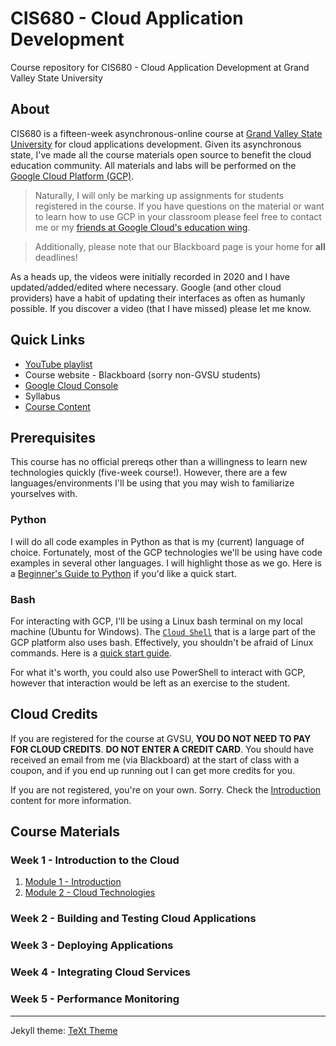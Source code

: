 # CIS680 - Cloud Application Development

Course repository for CIS680 - Cloud Application Development at Grand Valley State University

## About

CIS680 is a fifteen-week asynchronous-online course at [Grand Valley State University](https://www.gvsu.edu) for cloud applications development.  Given its asynchronous state, I've made all the course materials open source to benefit the cloud education community.  All materials and labs will be performed on the [Google Cloud Platform (GCP)](https://cloud.google.com/).

> Naturally, I will only be marking up assignments for students registered in the course.  If you have questions on the material or want to learn how to use GCP in your classroom please feel free to contact me or my [friends at Google Cloud's education wing](https://edu.google.com/products/google-cloud/).

> Additionally, please note that our Blackboard page is your home for **all** deadlines! 

As a heads up, the videos were initially recorded in 2020 and I have updated/added/edited where necessary.  Google (and other cloud providers) have a habit of updating their interfaces as often as humanly possible.  If you discover a video (that I have missed) please let me know.

## Quick Links

* [YouTube playlist](https://www.youtube.com/playlist?list=PLKl241YUM7mwtMlCQBQwFzWaMe453SahI)
* Course website - Blackboard (sorry non-GVSU students)
* [Google Cloud Console](https://console.cloud.google.com)
* Syllabus
* [Course Content](#course-materials) 

## Prerequisites

This course has no official prereqs other than a willingness to learn new technologies quickly (five-week course!).  However, there are a few languages/environments I'll be using that you may wish to familiarize yourselves with.

### Python

I will do all code examples in Python as that is my (current) language of choice.  Fortunately, most of the GCP technologies we'll be using have code examples in several other languages.  I will highlight those as we go.  Here is a [Beginner's Guide to Python](https://wiki.python.org/moin/BeginnersGuide) if you'd like a quick start.

### Bash

For interacting with GCP, I'll be using a Linux bash terminal on my local machine (Ubuntu for Windows).  The [`Cloud Shell`](https://cloud.google.com/shell/) that is a large part of the GCP platform also uses bash.  Effectively, you shouldn't be afraid of Linux commands.  Here is a [quick start guide](https://tldp.org/LDP/Bash-Beginners-Guide/Bash-Beginners-Guide.pdf).

For what it's worth, you could also use PowerShell to interact with GCP, however that interaction would be left as an exercise to the student.

## Cloud Credits

If you are registered for the course at GVSU, **YOU DO NOT NEED TO PAY FOR CLOUD CREDITS**.  **DO NOT ENTER A CREDIT CARD**.  You should have received an email from me (via Blackboard) at the start of class with a coupon, and if you end up running out I can get more credits for you.

If you are not registered, you're on your own.  Sorry.  Check the [Introduction](https://efredericks.github.io/CloudAppsDev/) content for more information.

<a id="course-materials"></a>
## Course Materials

### Week 1 - Introduction to the Cloud

1. [Module 1 - Introduction](classes/1-Introduction.md)
2. [Module 2 - Cloud Technologies](classes/2-CloudTechnologies.md)


### Week 2 - Building and Testing Cloud Applications

### Week 3 - Deploying Applications

### Week 4 - Integrating Cloud Services

### Week 5 - Performance Monitoring

---

Jekyll theme: [TeXt Theme](https://github.com/kitian616/jekyll-TeXt-theme)